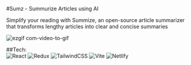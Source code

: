 #Sumz - Summurize Articles using AI

Simplify your reading with Summize, an open-source article summarizer that transforms lengthy articles into clear and concise summaries

![ezgif com-video-to-gif](https://github.com/debajoti/sumzapp/assets/132689129/942c8d54-7d99-4cb5-bc8a-c0725caca88d)

##Tech: <br>
![React](https://img.shields.io/badge/react-%2320232a.svg?style=for-the-badge&logo=react&logoColor=%2361DAFB) ![Redux](https://img.shields.io/badge/redux-%23593d88.svg?style=for-the-badge&logo=redux&logoColor=white) 	![TailwindCSS](https://img.shields.io/badge/tailwindcss-%2338B2AC.svg?style=for-the-badge&logo=tailwind-css&logoColor=white) 	![Vite](https://img.shields.io/badge/vite-%23646CFF.svg?style=for-the-badge&logo=vite&logoColor=white) ![Netlify](https://img.shields.io/badge/netlify-%23000000.svg?style=for-the-badge&logo=netlify&logoColor=#00C7B7)

